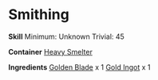 <!-- TITLE: Golden Mace Head -->
<!-- SUBTITLE:  -->
# Smithing
**Skill**
Minimum: Unknown
Trivial: 45

**Container**
[Heavy Smelter](heavy-smelter)

**Ingredients**
[Golden Blade](golden-blade) x 1
[Gold Ingot](gold-ingot) x 1